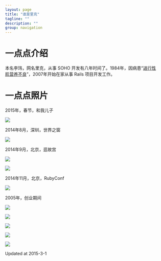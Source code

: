 ```yaml
---
layout: page
title: "谁是里克"
tagline: ""
description: ""
group: navigation
---
```


# 一点点介绍

本名李玮，网名里克，从事 SOHO 开发有八年时间了。1984年，因病患“[进行性肌营养不良](http://baike.baidu.com/view/443936.htm)”，2007年开始在家从事 Rails 项目开发工作。

# 一点点照片

2015年，春节，和我儿子

![](./uploads/haha.jpg)

2014年8月，深圳，世界之窗

![](./uploads/shenzhen.jpg)

2014年9月，北京，逛故宫

![](./uploads/gugong1.jpg)

![](./uploads/gugong2.jpg)

2014年11月，北京，RubyConf

![](./uploads/tongshi.jpg)

2005年，创业期间

![](./uploads/chuangye1.jpg)

![](./uploads/chuangye2.jpg)

![](./uploads/chuangye3.jpg)

![](./uploads/chuangye4.jpg)

![](./uploads/chuangye5.jpg)

Updated at 2015-3-1
